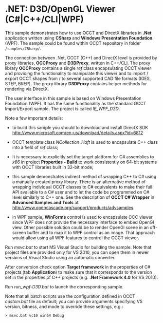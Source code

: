 <h1><a id="samples_csharp_direct3d" class="anchor">.NET: D3D/OpenGL Viewer (C#|C++/CLI|WPF)</a></h1>
	
This sample demonstrates how to use OCCT and DirectX libraries in <b>.Net</b> application
written using **CSharp** and **Windows Presentation Foundation** (WPF).
The sample could be found within OCCT repository in folder `/samples/CSharp/`.

The connection between .Net, OCCT (C++) and DirectX level is provided by proxy libraries,
**OCCProxy** and **D3DProxy**, written in C++/CLI. The proxy library **OCCProxy**  contains a single
*ref* class encapsulating OCCT viewer and providing the functionality to manipulate this viewer
and to import / export OCCT shapes from / to several supported CAD file formats (IGES, STEP,
BREP). The proxy library **D3DProxy** contains helper methods for rendering via DirectX.  

The user interface in this sample is based on Windows Presentation Foundation (WPF).
It has the same functionality as the standard OCCT Import/Export sample. The project is 
called *IE_WPF_D3D*.

Note a few important details:

- to build this sample you should to download and install DirectX SDK
  http://www.microsoft.com/en-us/download/details.aspx?id=6812

- OCCT template class *NCollection_Haft* is used to encapsulate C++ class into a field of *ref* class; 
  
- It is necessary to explicitly set the target platform for  C# assemblies to *x86*
  in project **Properties - Build** to work consistently on 64-bit systems with OCCT libraries built in 32-bit mode;
  
- this sample demonstrates indirect method of wrapping C++ to C# using a manually
  created proxy library. There is an alternative method of wrapping individual
  OCCT classes to C# equivalents to make their full API available to a C# user
  and to let the code be programmed on C# level similarly to C++ one. See the description
  of **OCCT C# Wrapper** in **Advanced Samples and Tools** at 
  http://www.opencascade.org/support/products/advsamples

- in WPF sample, **WinForms** control is used to encapsulate OCC viewer since WPF 
  does not provide the necessary interface to embed OpenGl view. Other possible
  solution could be to render OpenGl scene in an off-screen buffer and to map it
  to WPF control as an image. That approach would allow using all WPF features to
  control the OCCT viewer.

Run *msvc.bat* to start MS Visual Studio for building the sample.
Note that project files are provided only for VS 2010, you can open them in
newer versions of Visual Studio using an automatic converter.

After conversion check option **Target framework** in the properties of C# projects 
(tab **Application**) to make sure that it corresponds to the version set in
the properties of C++ projects (e.g. <b>.Net Framework 4.0</b> for VS 2010).

Run *run_wpf-D3D.bat* to launch the corresponding sample.

Note that all batch scripts use the configuration defined in OCCT *custom.bat* file
as default; you can provide arguments specifying VS version, bitness, and mode
to override these settings, e.g.:

	> msvc.bat vc10 win64 Debug
